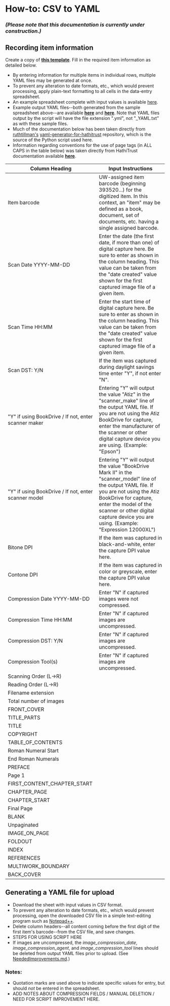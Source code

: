 # How-to: CSV to YAML  
### *(Please note that this documentation is currently under construction.)*  
## Recording item information
Create a copy of **[this template](https://docs.google.com/spreadsheets/d/1tXg4p4iouy6OBnflIgYaC_AVBDDvhF_pym7eYVc6RMc/edit?usp=sharing)**. Fill in the required item information as detailed below.  

- By entering information for multiple items in individual rows, multiple YAML files may be generated at once.
- To prevent any alteration to date formats, etc., which would prevent processing, apply plain-text formatting to all cells in the data-entry spreadsheet.
- An example spreadsheet complete with input values is available [here](https://docs.google.com/spreadsheets/d/1ixc8uVCmZAgtEU8S446XntZoeRVsCPcLSX_R-KnLD_4/edit?usp=sharing).
- Example output YAML files--both generated from the sample spreadsheet above--are available **[here](https://drive.google.com/a/uw.edu/file/d/1XL9BSejpJKPZbwVYZAmtgE4CiJe2pRmT/view?usp=sharing)** and **[here](https://drive.google.com/a/uw.edu/file/d/1MNK9B0tXiLXbOJW8AZ6pKKT5b-7uj5NY/view?usp=sharing)**. Note that YAML files output by the script will have the file extension ".yml", not "_YAML.txt" as with these sample files.
- Much of the documentation below has been taken directly from [ruthtillman's](https://github.com/ruthtillman) [yaml-generator-for-hathitrust](https://github.com/ruthtillman/yaml-generator-for-hathitrust) repository, which is the source of the Python script used here.
- Information regarding conventions for the use of page tags (in ALL CAPS in the table below) was taken directly from HathiTrust documentation available **[here](https://drive.google.com/file/d/0B0EHs5JWGUMLWjU2OHVhQzN5WEk/view)**.  

| Column Heading | Input Instructions |
| --- | --- |
| Item barcode | UW-assigned item barcode (beginning 393520...) for the digitized item. In this context, an "item" may be defined as a book, document, set of documents, etc. having a single assigned barcode. |
| Scan Date YYYY-MM-DD | Enter the date (the first date, if more than one) of digital capture here. Be sure to enter as shown in the column heading. This value can be taken from the "date created" value shown for the first captured image file of a given item. |
| Scan Time HH:MM | Enter the start time of digital capture here. Be sure to enter as shown in the column heading. This value can be taken from the "date created" value shown for the first captured image file of a given item. |
| Scan DST: Y/N | If the item was captured during daylight savings time enter "Y", if not enter "N". |
| "Y" if using BookDrive / If not, enter scanner maker | Entering "Y" will output the value "Atiz" in the "scanner_make" line of the output YAML file. If you are not using the Atiz BookDrive for capture, enter the manufacturer of the scanner or other digital capture device you are using. (Example: "Epson") |
| "Y" if using BookDrive / If not, enter scanner model | Entering "Y" will output the value "BookDrive Mark II" in the "scanner_model" line of the output YAML file. If you are not using the Atiz BookDrive for capture, enter the model of the scanner or other digital capture device you are using. (Example: "Expression 12000XL") |
| Bitone DPI | If the item was captured in black-and-white, enter the capture DPI value here. |
| Contone DPI | If the item was captured in color or greyscale, enter the capture DPI value here. |
| Compression Date YYYY-MM-DD | Enter "N" if captured images were not compressed. |
| Compression Time HH:MM | Enter "N" if captured images are uncompressed. |
| Compression DST: Y/N | Enter "N" if captured images are uncompressed. |
| Compression Tool(s) | Enter "N" if captured images are uncompressed. |
| Scanning Order (L->R) | |
| Reading Order (L->R) | |
| Filename extension | |
| Total number of images | |
| FRONT_COVER | |
| TITLE_PARTS | |
| TITLE | |
| COPYRIGHT | |
| TABLE_OF_CONTENTS | |
| Roman Numeral Start | |
| End Roman Numerals | |
| PREFACE | |
| Page 1 | |
| FIRST_CONTENT_CHAPTER_START | |
| CHAPTER_PAGE | |
| CHAPTER_START | |
| Final Page | |
| BLANK | |
| Unpaginated | |
| IMAGE_ON_PAGE | |
| FOLDOUT | |
| INDEX | |
| REFERENCES | |
| MULTIWORK_BOUNDARY | |
| BACK_COVER | |
  
## Generating a YAML file for upload
- Download the sheet with input values in CSV format.
- To prevent any alteration to date formats, etc., which would prevent processing, open the downloaded CSV file in a simple text-editing program such as [Notepad++](https://notepad-plus-plus.org/).
- Delete column headers--all content coming before the first digit of the first item's barcode--from the CSV file, and save changes. 
- STEPS FOR USING SCRIPT HERE
- If images are uncompressed, the *image_compression_date*, *image_compression_agent*, and *image_compression_tool* lines should be deleted from output YAML files prior to upload. (See [NeededImprovements.md](NeededImprovements.md).)

### Notes:  
- Quotation marks are used above to indicate specific values for entry, but should *not* be entered in the spreadsheet.
- ADD NOTES ABOUT COMPRESSION FIELDS / MANUAL DELETION / NEED FOR SCRIPT IMPROVEMENT HERE.
